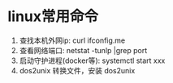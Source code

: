# linux常用命令

1. 查找本机外网ip:   curl ifconfig.me
2. 查看网络端口: netstat -tunlp |grep port
3. 启动守护进程(docker等): systemctl start xxx
4. dos2unix 转换文件，安装 dos2unix